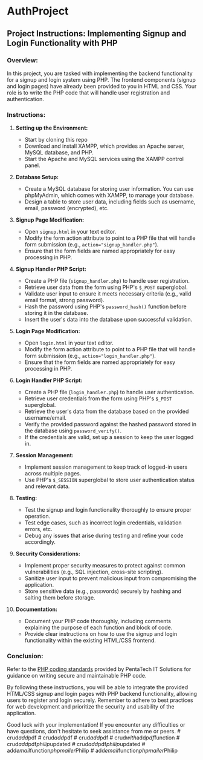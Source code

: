 # AuthProject

## Project Instructions: Implementing Signup and Login Functionality with PHP

### Overview:

In this project, you are tasked with implementing the backend functionality for a signup and login system using PHP. The frontend components (signup and login pages) have already been provided to you in HTML and CSS. Your role is to write the PHP code that will handle user registration and authentication.

### Instructions:

1. **Setting up the Environment:**
   - Start by cloning this repo
   - Download and install XAMPP, which provides an Apache server, MySQL database, and PHP.
   - Start the Apache and MySQL services using the XAMPP control panel.

2. **Database Setup:**

   - Create a MySQL database for storing user information. You can use phpMyAdmin, which comes with XAMPP, to manage your database.
   - Design a table to store user data, including fields such as username, email, password (encrypted), etc.

3. **Signup Page Modification:**

   - Open `signup.html` in your text editor.
   - Modify the form action attribute to point to a PHP file that will handle form submission (e.g., `action="signup_handler.php"`).
   - Ensure that the form fields are named appropriately for easy processing in PHP.

4. **Signup Handler PHP Script:**

   - Create a PHP file (`signup_handler.php`) to handle user registration.
   - Retrieve user data from the form using PHP's `$_POST` superglobal.
   - Validate user input to ensure it meets necessary criteria (e.g., valid email format, strong password).
   - Hash the password using PHP's `password_hash()` function before storing it in the database.
   - Insert the user's data into the database upon successful validation.

5. **Login Page Modification:**

   - Open `login.html` in your text editor.
   - Modify the form action attribute to point to a PHP file that will handle form submission (e.g., `action="login_handler.php"`).
   - Ensure that the form fields are named appropriately for easy processing in PHP.

6. **Login Handler PHP Script:**

   - Create a PHP file (`login_handler.php`) to handle user authentication.
   - Retrieve user credentials from the form using PHP's `$_POST` superglobal.
   - Retrieve the user's data from the database based on the provided username/email.
   - Verify the provided password against the hashed password stored in the database using `password_verify()`.
   - If the credentials are valid, set up a session to keep the user logged in.

7. **Session Management:**

   - Implement session management to keep track of logged-in users across multiple pages.
   - Use PHP's `$_SESSION` superglobal to store user authentication status and relevant data.

8. **Testing:**

   - Test the signup and login functionality thoroughly to ensure proper operation.
   - Test edge cases, such as incorrect login credentials, validation errors, etc.
   - Debug any issues that arise during testing and refine your code accordingly.

9. **Security Considerations:**

   - Implement proper security measures to protect against common vulnerabilities (e.g., SQL injection, cross-site scripting).
   - Sanitize user input to prevent malicious input from compromising the application.
   - Store sensitive data (e.g., passwords) securely by hashing and salting them before storage.

10. **Documentation:**
    - Document your PHP code thoroughly, including comments explaining the purpose of each function and block of code.
    - Provide clear instructions on how to use the signup and login functionality within the existing HTML/CSS frontend.

### Conclusion:

Refer to the [PHP coding standards](https://github.com/PentaTech-IT-Solutions/phpCodingStandards) provided by PentaTech IT Solutions for guidance on writing secure and maintainable PHP code.

By following these instructions, you will be able to integrate the provided HTML/CSS signup and login pages with PHP backend functionality, allowing users to register and login securely. Remember to adhere to best practices for web development and prioritize the security and usability of the application.

Good luck with your implementation! If you encounter any difficulties or have questions, don't hesitate to seek assistance from me or peers.
#   c r u d _ a d d _ p d f  
 #   c r u d _ a d d _ p d f  
 #   c r u d _ a d d _ p d f  
 #   c r u d _ w i t h _ a d d _ p d f _ f u n c t i o n  
 #   c r u d _ a d d _ p d f _ p h i l i p _ u p d a t e d  
 #   c r u d _ a d d _ p d f _ p h i l i p _ u p d a t e d  
 #   a d d _ e m a i l _ f u n c t i o n _ p h p m a i l e r _ P h i l i p  
 #   a d d _ e m a i l _ f u n c t i o n _ p h p m a i l e r _ P h i l i p  
 